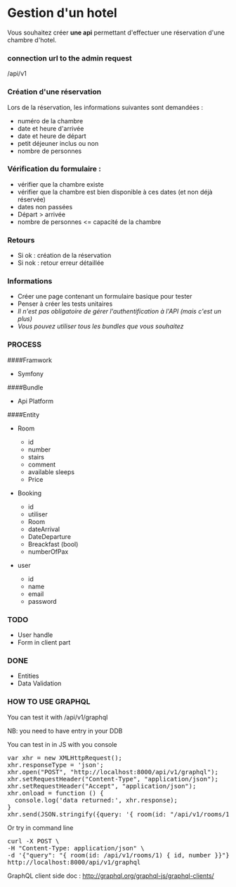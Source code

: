 # Gestion d'un hotel

Vous souhaitez créer **une api** permettant d'effectuer une réservation d'une chambre d'hotel.

### connection url to the admin request

/api/v1

### Création d'une réservation
Lors de la réservation, les informations suivantes sont demandées :
- numéro de la chambre
- date et heure d'arrivée
- date et heure de départ
- petit déjeuner inclus ou non
- nombre de personnes

### Vérification du formulaire :
- vérifier que la chambre existe
- vérifier que la chambre est bien disponible à ces dates (et non déjà réservée)
- dates non passées
- Départ > arrivée
- nombre de personnes <= capacité de la chambre

### Retours
- Si ok : création de la réservation
- Si nok : retour erreur détaillée

### Informations
- Créer une page contenant un formulaire basique pour tester
- Penser à créer les tests unitaires
- *Il n'est pas obligatoire de gérer l'authentification à l'API (mais c'est un plus)*
- *Vous pouvez utiliser tous les bundles que vous souhaitez*

### PROCESS

####Framwork 
* Symfony

####Bundle
* Api Platform

####Entity
  *  Room
     *   id
     *  number
     *  stairs
     *  comment
     *  available sleeps
     *  Price
        
   * Booking
      * id
      *  utiliser
      *  Room
      * dateArrival
      * DateDeparture
      * Breackfast (bool)
      * numberOfPax
        
   * user
      * id
      * name
      * email
      * password
        
        
### TODO

* User handle
* Form in client part

### DONE

* Entities
* Data Validation

### HOW TO USE GRAPHQL

You can test it with /api/v1/graphql

NB: you need to have entry in your DDB

You can test in in JS with you console 

<pre>
var xhr = new XMLHttpRequest();
xhr.responseType = 'json';
xhr.open("POST", "http://localhost:8000/api/v1/graphql");
xhr.setRequestHeader("Content-Type", "application/json");
xhr.setRequestHeader("Accept", "application/json");
xhr.onload = function () {
  console.log('data returned:', xhr.response);
}
xhr.send(JSON.stringify({query: '{ room(id: "/api/v1/rooms/1") { id, number }}'}));
</pre>

Or try in command line

<pre>
curl -X POST \
-H "Content-Type: application/json" \
-d '{"query": "{ room(id: /api/v1/rooms/1) { id, number }}"}' \
http://localhost:8000/api/v1/graphql
</pre>

GraphQL client side doc : http://graphql.org/graphql-js/graphql-clients/